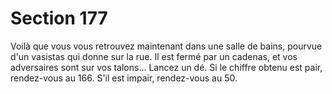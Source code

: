 # Section 177

Voilà que vous vous retrouvez maintenant dans une salle de 
bains, pourvue d'un vasistas qui donne sur la rue. Il est fermé par 
un cadenas, et vos adversaires sont sur vos talons... Lancez un 
dé. Si le chiffre obtenu est pair, rendez-vous au 166. S'il est 
impair, rendez-vous au 50.
